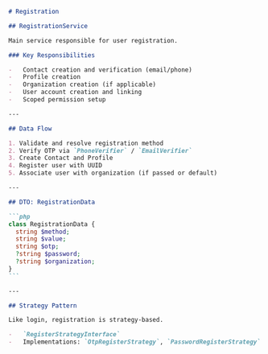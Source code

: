````markdown
# Registration

## RegistrationService

Main service responsible for user registration.

### Key Responsibilities

-   Contact creation and verification (email/phone)
-   Profile creation
-   Organization creation (if applicable)
-   User account creation and linking
-   Scoped permission setup

---

## Data Flow

1. Validate and resolve registration method
2. Verify OTP via `PhoneVerifier` / `EmailVerifier`
3. Create Contact and Profile
4. Register user with UUID
5. Associate user with organization (if passed or default)

---

## DTO: RegistrationData

```php
class RegistrationData {
  string $method;
  string $value;
  string $otp;
  ?string $password;
  ?string $organization;
}
```

---

## Strategy Pattern

Like login, registration is strategy-based.

-   `RegisterStrategyInterface`
-   Implementations: `OtpRegisterStrategy`, `PasswordRegisterStrategy`
````
